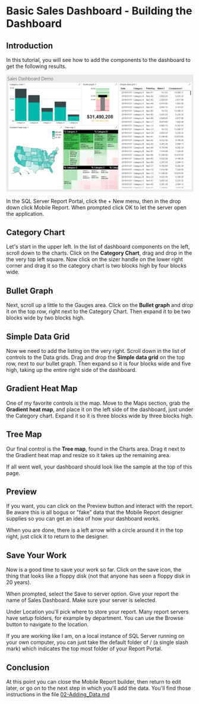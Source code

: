 # Basic Sales Dashboard - Building the Dashboard

## Introduction
In this tutorial, you will see how to add the components to the dashboard to get the following results.

![Basic Sales Dashboard Image](../images/sales-dashboard-demo-basic-layout.png)

In the SQL Server Report Portal, click the + New menu, then in the drop down click Mobile Report. When prompted click OK to let the server open the application.

## Category Chart

Let's start in the upper left. In the list of dashboard components on the left, scroll down to the charts. Click on the **Category Chart**, drag and drop in the the very top left square. Now click on the sizer handle on the lower right corner and drag it so the category chart is two blocks high by four blocks wide.

## Bullet Graph

Next, scroll up a little to the Gauges area. Click on the **Bullet graph** and drop it on the top row, right next to the Category Chart. Then expand it to be two blocks wide by two blocks high.

## Simple Data Grid

Now we need to add the listing on the very right. Scroll down in the list of controls to the Data grids. Drag and drop the **Simple data grid** on the top row, next to our bullet graph. Then expand so it is four blocks wide and five high, taking up the entire right side of the dashboard.

## Gradient Heat Map

One of my favorite controls is the map. Move to the Maps section, grab the **Gradient heat map**, and place it on the left side of the dashboard, just under the Category chart. Expand it so it is three blocks wide by three blocks high.

## Tree Map

Our final control is the **Tree map**, found in the Charts area. Drag it next to the Gradient heat map and resize so it takes up the remaining area.

If all went well, your dashboard should look like the sample at the top of this page.

## Preview

If you want, you can click on the Preview button and interact with the report. Be aware this is all bogus or "fake" data that the Mobile Report designer supplies so you can get an idea of how your dashboard works.

When you are done, there is a left arrow with a circle around it in the top right, just click it to return to the designer.

## Save Your Work

Now is a good time to save your work so far. Click on the save icon, the thing that looks like a floppy disk (not that anyone has seen a floppy disk in 20 years).

When prompted, select the Save to server option. Give your report the name of Sales Dashboard. Make sure your server is selected.

Under Location you'll pick where to store your report. Many report servers have setup folders, for example by department. You can use the Browse button to navigate to the location.

If you are working like I am, on a local instance of SQL Server running on your own computer, you can just take the default folder of / (a single slash mark) which indicates the top most folder of your Report Portal.

## Conclusion

At this point you can close the Mobile Report builder, then return to edit later, or go on to the next step in which you'll add the data. You'll find those instructions in the file [02-Adding_Data.md](02-Adding_Data.md)
